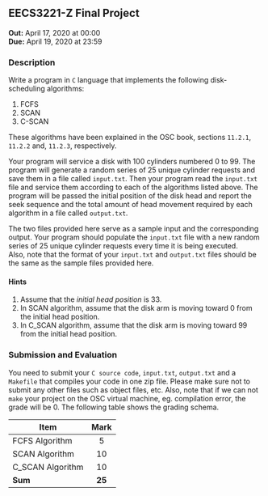 ## EECS3221-Z Final Project
**Out:** April 17, 2020 at 00:00  
**Due:** April 19, 2020 at 23:59

### Description
Write a program in `C` language that implements the following disk-scheduling algorithms: 
1. FCFS   
2. SCAN 
3. C-SCAN

These algorithms have been explained in the OSC book, sections `11.2.1`, `11.2.2` and, `11.2.3`, respectively.

Your program will service a disk with 100 cylinders numbered 0 to 99. 
The program will generate a random series of 25 unique cylinder requests and save them in a file called `input.txt`.
Then your program read the `input.txt` file and service them according to each of the algorithms listed above. 
The program will be passed the initial position of the disk head and 
report the seek sequence and the total amount of head movement required by each algorithm in a file called 
`output.txt`. 

The two files provided here serve as a sample input and the corresponding output. Your program should populate the 
`input.txt` file with a new random series of 25 unique cylinder requests every time it is being executed.  
Also, note that the format of your `input.txt` and `output.txt` files should be the same as the sample 
files provided here. 

#### Hints
1. Assume that the *initial head position* is 33. 
2. In SCAN algorithm, assume that the disk arm is moving toward 0 from the initial head position.
3. In C_SCAN algorithm, assume that the disk arm is moving toward 99 from the initial head position.

### Submission and Evaluation 
You need to submit your `C source code`, `input.txt`, `output.txt` and a `Makefile` that compiles your code in one 
zip file. Please make sure not to submit any other files such as object files, etc. Also, note that 
if we can not `make` your project on the OSC virtual machine, eg. compilation error, the grade will be 0. 
The following table shows the grading schema.

| Item        | Mark           |
| ------------- |:-------------:|
| FCFS Algorithm      | 5 |
| SCAN Algorithm      | 10 |
| C_SCAN Algorithm    | 10 |
| **Sum**             | **25** | 